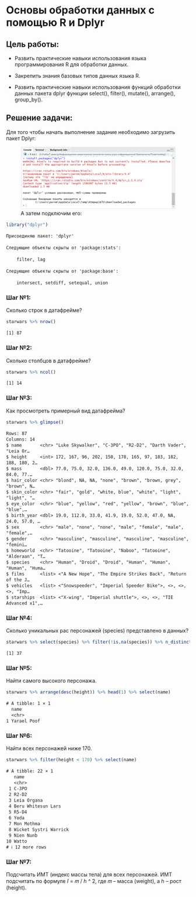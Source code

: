 # Основы обработки данных с помощью R и Dplyr


## Цель работы:

-   Развить практические навыки использования языка программирования R
    для обработки данных.

-   Закрепить знания базовых типов данных языка R.

-   Развить практические навыки использования функций обработки данных
    пакета dplyr функции select(), filter(), mutate(), arrange(),
    group_by().

## Решение задачи:

Для того чтобы начать выполнение задание необходимо загрузить пакет
Dplyr:

<figure>
<img src="images/clipboard-4233074732.png"
alt="А затем подключим его:" />
<figcaption aria-hidden="true">А затем подключим его:</figcaption>
</figure>

``` r
library("dplyr")
```


    Присоединяю пакет: 'dplyr'

    Следующие объекты скрыты от 'package:stats':

        filter, lag

    Следующие объекты скрыты от 'package:base':

        intersect, setdiff, setequal, union

### Шаг №1:

Сколько строк в датафрейме?

``` r
starwars %>% nrow()
```

    [1] 87

### Шаг №2:

Сколько столбцов в датафрейме?

``` r
starwars %>% ncol()
```

    [1] 14

### Шаг №3:

Как просмотреть примерный вид датафрейма?

``` r
starwars %>% glimpse()
```

    Rows: 87
    Columns: 14
    $ name       <chr> "Luke Skywalker", "C-3PO", "R2-D2", "Darth Vader", "Leia Or…
    $ height     <int> 172, 167, 96, 202, 150, 178, 165, 97, 183, 182, 188, 180, 2…
    $ mass       <dbl> 77.0, 75.0, 32.0, 136.0, 49.0, 120.0, 75.0, 32.0, 84.0, 77.…
    $ hair_color <chr> "blond", NA, NA, "none", "brown", "brown, grey", "brown", N…
    $ skin_color <chr> "fair", "gold", "white, blue", "white", "light", "light", "…
    $ eye_color  <chr> "blue", "yellow", "red", "yellow", "brown", "blue", "blue",…
    $ birth_year <dbl> 19.0, 112.0, 33.0, 41.9, 19.0, 52.0, 47.0, NA, 24.0, 57.0, …
    $ sex        <chr> "male", "none", "none", "male", "female", "male", "female",…
    $ gender     <chr> "masculine", "masculine", "masculine", "masculine", "femini…
    $ homeworld  <chr> "Tatooine", "Tatooine", "Naboo", "Tatooine", "Alderaan", "T…
    $ species    <chr> "Human", "Droid", "Droid", "Human", "Human", "Human", "Huma…
    $ films      <list> <"A New Hope", "The Empire Strikes Back", "Return of the J…
    $ vehicles   <list> <"Snowspeeder", "Imperial Speeder Bike">, <>, <>, <>, "Imp…
    $ starships  <list> <"X-wing", "Imperial shuttle">, <>, <>, "TIE Advanced x1",…

### Шаг №4:

Сколько уникальных рас персонажей (species) представлено в данных?

``` r
starwars %>% select(species) %>% filter(!is.na(species)) %>% n_distinct()
```

    [1] 37

### Шаг №5:

Найти самого высокого персонажа.

``` r
starwars %>% arrange(desc(height)) %>% head(1) %>% select(name)
```

    # A tibble: 1 × 1
      name       
      <chr>      
    1 Yarael Poof

### Шаг №6:

Найти всех персонажей ниже 170.

``` r
starwars %>% filter(height < 170) %>% select(name)
```

    # A tibble: 22 × 1
       name                 
       <chr>                
     1 C-3PO                
     2 R2-D2                
     3 Leia Organa          
     4 Beru Whitesun Lars   
     5 R5-D4                
     6 Yoda                 
     7 Mon Mothma           
     8 Wicket Systri Warrick
     9 Nien Nunb            
    10 Watto                
    # ℹ 12 more rows

### Шаг №7:

Подсчитать ИМТ (индекс массы тела) для всех персонажей. ИМТ подсчитать
по формуле 𝐼 = 𝑚 / ℎ ^ 2, где 𝑚 – масса (weight), а ℎ – рост (height).
